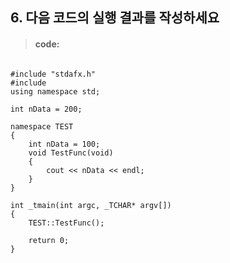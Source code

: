 ## 6. 다음 코드의 실행 결과를 작성하세요

>#### code:
<pre><code>
#include "stdafx.h"
#include <iostream>
using namespace std;

int nData = 200;

namespace TEST
{
    int nData = 100;
    void TestFunc(void)
    {
        cout << nData << endl;
    }
}

int _tmain(int argc, _TCHAR* argv[])
{
    TEST::TestFunc();

    return 0;
}
</code></pre>